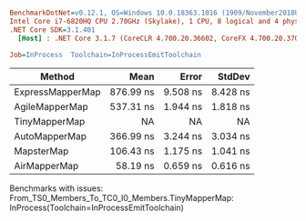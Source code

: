 ``` ini

BenchmarkDotNet=v0.12.1, OS=Windows 10.0.18363.1016 (1909/November2018Update/19H2)
Intel Core i7-6820HQ CPU 2.70GHz (Skylake), 1 CPU, 8 logical and 4 physical cores
.NET Core SDK=3.1.401
  [Host] : .NET Core 3.1.7 (CoreCLR 4.700.20.36602, CoreFX 4.700.20.37001), X64 RyuJIT

Job=InProcess  Toolchain=InProcessEmitToolchain  

```
|           Method |      Mean |    Error |   StdDev |
|----------------- |----------:|---------:|---------:|
| ExpressMapperMap | 876.99 ns | 9.508 ns | 8.428 ns |
|   AgileMapperMap | 537.31 ns | 1.944 ns | 1.818 ns |
|    TinyMapperMap |        NA |       NA |       NA |
|    AutoMapperMap | 366.99 ns | 3.244 ns | 3.034 ns |
|       MapsterMap | 106.43 ns | 1.175 ns | 1.041 ns |
|     AirMapperMap |  58.19 ns | 0.659 ns | 0.616 ns |

Benchmarks with issues:
  From_TS0_Members_To_TC0_I0_Members.TinyMapperMap: InProcess(Toolchain=InProcessEmitToolchain)
